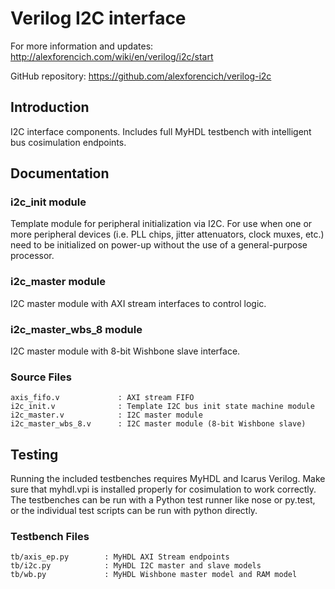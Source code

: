 # Verilog I2C interface

For more information and updates: http://alexforencich.com/wiki/en/verilog/i2c/start

GitHub repository: https://github.com/alexforencich/verilog-i2c

## Introduction

I2C interface components.  Includes full MyHDL testbench with intelligent bus
cosimulation endpoints.

## Documentation

### i2c_init module

Template module for peripheral initialization via I2C.  For use when one or
more peripheral devices (i.e. PLL chips, jitter attenuators, clock muxes,
etc.) need to be initialized on power-up without the use of a general-purpose
processor.  

### i2c_master module

I2C master module with AXI stream interfaces to control logic.  

### i2c_master_wbs_8 module

I2C master module with 8-bit Wishbone slave interface.

### Source Files

    axis_fifo.v             : AXI stream FIFO
    i2c_init.v              : Template I2C bus init state machine module
    i2c_master.v            : I2C master module
    i2c_master_wbs_8.v      : I2C master module (8-bit Wishbone slave)

## Testing

Running the included testbenches requires MyHDL and Icarus Verilog.  Make sure
that myhdl.vpi is installed properly for cosimulation to work correctly.  The
testbenches can be run with a Python test runner like nose or py.test, or the
individual test scripts can be run with python directly.

### Testbench Files

    tb/axis_ep.py        : MyHDL AXI Stream endpoints
    tb/i2c.py            : MyHDL I2C master and slave models
    tb/wb.py             : MyHDL Wishbone master model and RAM model
